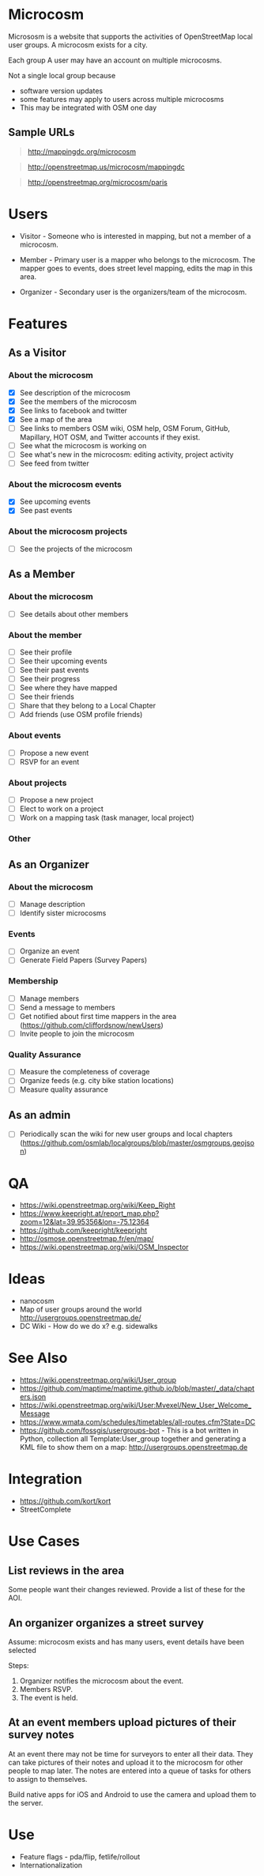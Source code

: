 # Microcosm

Micrososm is a website that supports the activities of OpenStreetMap local user groups.  A microcosm exists for a city.

Each group A user may have an account on multiple microcosms.

Not a single local group because

* software version updates
* some features may apply to users across multiple microcosms
* This may be integrated with OSM one day

## Sample URLs

> http://mappingdc.org/microcosm

> http://openstreetmap.us/microcosm/mappingdc

> http://openstreetmap.org/microcosm/paris

# Users

* Visitor - Someone who is interested in mapping, but not a member of a microcosm.

* Member - Primary user is a mapper who belongs to the microcosm.  The mapper goes to events, does street level mapping, edits the map in this area.

* Organizer - Secondary user is the organizers/team of the microcosm.

# Features

## As a Visitor

### About the microcosm

- [x] See description of the microcosm
- [x] See the members of the microcosm
- [x] See links to facebook and twitter
- [x] See a map of the area
- [ ] See links to members OSM wiki, OSM help, OSM Forum, GitHub, Mapillary, HOT OSM, and Twitter accounts if they exist.
- [ ] See what the microcosm is working on
- [ ] See what's new in the microcosm: editing activity, project activity
- [ ] See feed from twitter

### About the microcosm events

- [x] See upcoming events
- [x] See past events

### About the microcosm projects

- [ ] See the projects of the microcosm

## As a Member

### About the microcosm

- [ ] See details about other members

### About the member

- [ ] See their profile
- [ ] See their upcoming events
- [ ] See their past events
- [ ] See their progress
- [ ] See where they have mapped
- [ ] See their friends
- [ ] Share that they belong to a Local Chapter
- [ ] Add friends (use OSM profile friends)

### About events

- [ ] Propose a new event
- [ ] RSVP for an event

### About projects

- [ ] Propose a new project
- [ ] Elect to work on a project
- [ ] Work on a mapping task (task manager, local project)

### Other

## As an Organizer

### About the microcosm

- [ ] Manage description
- [ ] Identify sister microcosms

### Events

- [ ] Organize an event
- [ ] Generate Field Papers (Survey Papers)

### Membership

- [ ] Manage members
- [ ] Send a message to members
- [ ] Get notified about first time mappers in the area (https://github.com/cliffordsnow/newUsers)
- [ ] Invite people to join the microcosm

### Quality Assurance

- [ ] Measure the completeness of coverage
- [ ] Organize feeds (e.g. city bike station locations)
- [ ] Measure quality assurance

## As an admin

- [ ] Periodically scan the wiki for new user groups and local chapters (https://github.com/osmlab/localgroups/blob/master/osmgroups.geojson)

# QA

* https://wiki.openstreetmap.org/wiki/Keep_Right
* https://www.keepright.at/report_map.php?zoom=12&lat=39.95356&lon=-75.12364
* https://github.com/keepright/keepright
* http://osmose.openstreetmap.fr/en/map/
* https://wiki.openstreetmap.org/wiki/OSM_Inspector


# Ideas

* nanocosm
* Map of user groups around the world http://usergroups.openstreetmap.de/
* DC Wiki - How do we do x?  e.g. sidewalks

# See Also

* https://wiki.openstreetmap.org/wiki/User_group
* https://github.com/maptime/maptime.github.io/blob/master/_data/chapters.json
* https://wiki.openstreetmap.org/wiki/User:Mvexel/New_User_Welcome_Message
* https://www.wmata.com/schedules/timetables/all-routes.cfm?State=DC
* https://github.com/fossgis/usergroups-bot - This is a bot written in Python, collection all Template:User_group together and generating a KML file to show them on a map: http://usergroups.openstreetmap.de

# Integration

* https://github.com/kort/kort
* StreetComplete

# Use Cases

## List reviews in the area

Some people want their changes reviewed.  Provide a list of these for the AOI.

## An organizer organizes a street survey

Assume: microcosm exists and has many users, event details have been selected

Steps:

1. Organizer notifies the microcosm about the event.
1. Members RSVP.
1. The event is held.

## At an event members upload pictures of their survey notes

At an event there may not be time for surveyors to enter all their data.  They can take pictures of their notes and upload it to the microcosm for other people to map later.  The notes are entered into a queue of tasks for others to assign to themselves.

Build native apps for iOS and Android to use the camera and upload them to the server.

# Use

* Feature flags - pda/flip, fetlife/rollout
* Internationalization


